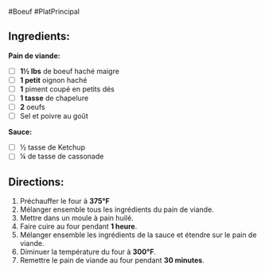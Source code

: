 #Boeuf #PlatPrincipal

## Ingredients:
**Pain de viande:**
- [ ] **1½ lbs** de boeuf haché maigre
- [ ] **1 petit** oignon haché
- [ ] **1** piment coupé en petits dés
- [ ] **1 tasse** de chapelure
- [ ] **2** oeufs
- [ ] Sel et poivre au goût

**Sauce:**
- [ ] ½ tasse de Ketchup
- [ ] ¼ de tasse de cassonade

## Directions:
1. Préchauffer le four à **375°F**
2. Mélanger ensemble tous les ingrédients du pain de viande.
3. Mettre dans un moule à pain huilé.
4. Faire cuire au four pendant **1 heure**.
5. Mélanger ensemble les ingrédients de la sauce et étendre sur le pain de viande.
6. Diminuer la température du four à **300°F**.
7. Remettre le pain de viande au four pendant **30 minutes**.